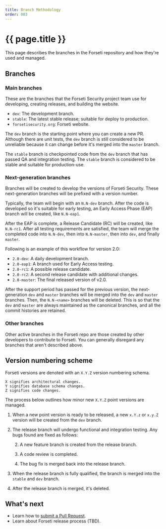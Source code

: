 ```yaml
---
title: Branch Methodology
order: 003
---
```


#  {{ page.title }}

This page describes the branches in the Forseti repository and how they're used
and managed.

## Branches

### Main branches

These are the branches that the Forseti Security project team use
for developing, creating releases, and building the website.

* `dev`: The development branch.
* `stable`: The latest stable release; suitable for deploy to production.
* `forsetisecurity.org`: Forseti website.

The `dev` branch is the starting point where you can create a new PR. 
Although there are unit tests, the `dev` branch is still considered to be
unreliable because it can change before it's merged into the `master`
branch.

The `stable` branch is checkpointed code from the `dev` branch that
has passed QA and integration testing. The `stable` branch is considered
to be stable and suitable for production-use.

### Next-generation branches

Branches will be created to develop the versions of Forseti Security. 
These next-generation branches will be prefixed with a version number.

Typically, the team will begin with an `N.N-dev` branch. After the code
is developed so it's suitable for early testing, an Early Access Phase (EAP)
branch will be created, like `N.N-eap1`.

After the EAP is complete, a Release Candidate (RC) will be created, like
`N.N-rc1`. After all testing requirements are satisfied,
the team will merge the completed code into `N.N-dev`, then into
`N.N-master`, then into `dev`, and finally `master`.

Following is an example of this workflow for version 2.0:

* `2.0-dev`: A daily development branch.
* `2.0-eap1`: A branch used for Early Access testing.
* `2.0-rc1`: A possible release candidate.
* `2.0-rc2`: A second release candidate with additional changes.
* `2.0-master`: The final released version of v2.0.

After the support period has passed for the previous version, the
next-generation `dev` and `master` branches will be merged into the
`dev` and `master` branches. Then, the `N.N-<name>` branches will be deleted. 
This is so that the `dev` and `master` are always maintained as the canonical
branches, and all the commit histories are retained.

### Other branches

Other active branches in the Forseti repo are those created by other developers
to contribute to Forseti. You can generally disregard any branches that aren't
described above.

## Version numbering scheme

Forseti versions are denoted with an `X.Y.Z` version numbering schema.

```
X signifies architectural changes.
Y signifies database schema changes.
Z signifies code changes.
```

The process below outlines how minor new `X.Y.Z` point versions are managed.

1. When a new point version is ready to be released, a new `x.Y.z` or `x.y.Z`
version will be created from the `dev` branch.

1. The release branch will undergo functional and integration testing. Any bugs
found are fixed as follows:

   2. A new feature branch is created from the release branch.
  
   2. A code review is completed.
  
   2. The bug fix is merged back into the release branch.

1. When the release branch is fully qualified, the branch is merged into 
the `stable` and `dev` branch.

1. After the release branch is merged, it's deleted.

## What's next

* Learn how to [submit a Pull Request](https://github.com/GoogleCloudPlatform/forseti-security/blob/master/.github/CONTRIBUTING.md).
* Learn about Forseti release process (TBD).
